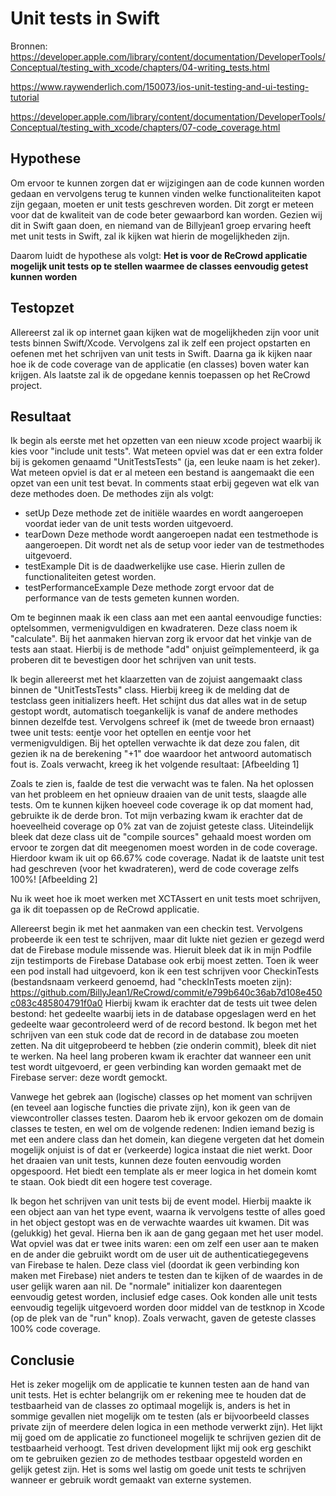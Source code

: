 # Unit tests in Swift
Bronnen: 
https://developer.apple.com/library/content/documentation/DeveloperTools/Conceptual/testing_with_xcode/chapters/04-writing_tests.html

https://www.raywenderlich.com/150073/ios-unit-testing-and-ui-testing-tutorial

https://developer.apple.com/library/content/documentation/DeveloperTools/Conceptual/testing_with_xcode/chapters/07-code_coverage.html

## Hypothese
Om ervoor te kunnen zorgen dat er wijzigingen aan de code kunnen worden gedaan en vervolgens terug te kunnen vinden welke functionaliteiten kapot zijn gegaan, moeten er unit tests geschreven worden. Dit zorgt er meteen voor dat de kwaliteit van de code beter gewaarbord kan worden. Gezien wij dit in Swift gaan doen, en niemand van de Billyjean1 groep ervaring heeft met unit tests in Swift, zal ik kijken wat hierin de mogelijkheden zijn.

Daarom luidt de hypothese als volgt:
**Het is voor de ReCrowd applicatie mogelijk unit tests op te stellen waarmee de classes eenvoudig getest kunnen worden**

## Testopzet
Allereerst zal ik op internet gaan kijken wat de mogelijkheden zijn voor unit tests binnen Swift/Xcode. Vervolgens zal ik zelf een project opstarten en oefenen met het schrijven van unit tests in Swift. Daarna ga ik kijken naar hoe ik de code coverage van de applicatie (en classes) boven water kan krijgen. Als laatste zal ik de opgedane kennis toepassen op het ReCrowd project.


## Resultaat
Ik begin als eerste met het opzetten van een nieuw xcode project waarbij ik kies voor "include unit tests". Wat meteen opviel was dat er een extra folder bij is gekomen genaamd "UnitTestsTests" (ja, een leuke naam is het zeker). Wat meteen opviel is dat er al meteen een bestand is aangemaakt die een opzet van een unit test bevat. In comments staat erbij gegeven wat elk van deze methodes doen. De methodes zijn als volgt: 
* setUp
Deze methode zet de initiële waardes en wordt aangeroepen voordat ieder van de unit tests worden uitgevoerd. 
* tearDown
Deze methode wordt aangeroepen nadat een testmethode is aangeroepen. Dit wordt net als de setup voor ieder van de testmethodes uitgevoerd.
* testExample
Dit is de daadwerkelijke use case. Hierin zullen de functionaliteiten getest worden.
* testPerformanceExample
Deze methode zorgt ervoor dat de performance van de tests gemeten kunnen worden. 

Om te beginnen maak ik een class aan met een aantal eenvoudige functies: optelsommen, vermenigvuldigen en kwadrateren. Deze class noem ik "calculate". Bij het aanmaken hiervan zorg ik ervoor dat het vinkje van de tests aan staat. Hierbij is de methode "add" onjuist geïmplementeerd, ik ga proberen dit te bevestigen door het schrijven van unit tests.

Ik begin allereerst met het klaarzetten van de zojuist aangemaakt class binnen de "UnitTestsTests" class. Hierbij kreeg ik de melding dat de testclass geen initializers heeft. Het schijnt dus dat alles wat in de setup gestopt wordt, automatisch toegankelijk is vanaf de andere methodes binnen dezelfde test. Vervolgens schreef ik (met de tweede bron ernaast) twee unit tests: eentje voor het optellen en eentje voor het vermenigvuldigen. Bij het optellen verwachte ik dat deze zou falen, dit gezien ik na de berekening "+1" doe waardoor het antwoord automatisch fout is. Zoals verwacht, kreeg ik het volgende resultaat:
[Afbeelding 1]

Zoals te zien is, faalde de test die verwacht was te falen. Na het oplossen van het probleem en het opnieuw draaien van de unit tests, slaagde alle tests.
Om te kunnen kijken hoeveel code coverage ik op dat moment had, gebruikte ik de derde bron. Tot mijn verbazing kwam ik erachter dat de hoeveelheid coverage op 0% zat van de zojuist geteste class. Uiteindelijk bleek dat deze class uit de "compile sources" gehaald moest worden om ervoor te zorgen dat dit meegenomen moest worden in de code coverage. Hierdoor kwam ik uit op 66.67% code coverage. Nadat ik de laatste unit test had geschreven (voor het kwadrateren), werd de code coverage zelfs 100%!
[Afbeelding 2]

Nu ik weet hoe ik moet werken met XCTAssert en unit tests moet schrijven, ga ik dit toepassen op de ReCrowd applicatie. 

Allereerst begin ik met het aanmaken van een checkin test. Vervolgens probeerde ik een test te schrijven, maar dit lukte niet gezien er gezegd werd dat de Firebase module missende was. Hieruit bleek dat ik in mijn Podfile zijn testimports de Firebase Database ook erbij moest zetten. Toen ik weer een pod install had uitgevoerd, kon ik een test schrijven voor CheckinTests (bestandsnaam verkeerd genoemd, had "checkInTests moeten zijn): https://github.com/BillyJean1/ReCrowd/commit/e799b640c36ab7d108e450c083c485804791f0a0
Hierbij kwam ik erachter dat de tests uit twee delen bestond: het gedeelte waarbij iets in de database opgeslagen werd en het gedeelte waar gecontroleerd werd of de record bestond. Ik begon met het schrijven van een stuk code dat de record in de database zou moeten zetten. Na dit uitgeprobeerd te hebben (zie onderin commit), bleek dit niet te werken. Na heel lang proberen kwam ik erachter dat wanneer een unit test wordt uitgevoerd, er geen verbinding kan worden gemaakt met de Firebase server: deze wordt gemockt.

Vanwege het gebrek aan (logische) classes op het moment van schrijven (en teveel aan logische functies die private zijn), kon ik geen van de viewcontroller classes testen. Daarom heb ik ervoor gekozen om de domain classes te testen, en wel om de volgende redenen:
Indien iemand bezig is met een andere class dan het domein, kan diegene vergeten dat het domein mogelijk onjuist is of dat er (verkeerde) logica instaat die niet werkt. Door het draaien van unit tests, kunnen deze fouten eenvoudig worden opgespoord.
Het biedt een template als er meer logica in het domein komt te staan. Ook biedt dit een hogere test coverage.

Ik begon het schrijven van unit tests bij de event model. Hierbij maakte ik een object aan van het type event, waarna ik vervolgens testte of alles goed in het object gestopt was en de verwachte waardes uit kwamen. Dit was (gelukkig) het geval. Hierna ben ik aan de gang gegaan met het user model. Wat opviel was dat er twee inits waren: een om zelf een user aan te maken en de ander die gebruikt wordt om de user uit de authenticatiegegevens van Firebase te halen. Deze class viel (doordat ik geen verbinding kon maken met Firebase) niet anders te testen dan te kijken of de waardes in de user gelijk waren aan nil. De "normale" initializer kon daarentegen eenvoudig getest worden, inclusief edge cases. Ook konden alle unit tests eenvoudig tegelijk uitgevoerd worden door middel van de testknop in Xcode (op de plek van de "run" knop). Zoals verwacht, gaven de geteste classes 100% code coverage.


## Conclusie
Het is zeker mogelijk om de applicatie te kunnen testen aan de hand van unit tests. Het is echter belangrijk om er rekening mee te houden dat de testbaarheid van de classes zo optimaal mogelijk is, anders is het in sommige gevallen niet mogelijk om te testen (als er bijvoorbeeld classes private zijn of meerdere delen logica in een methode verwerkt zijn). Het lijkt mij goed om de applicatie zo functioneel mogelijk te schrijven gezien dit de testbaarheid verhoogt. Test driven development lijkt mij ook erg geschikt om te gebruiken gezien zo de methodes testbaar opgesteld worden en gelijk getest zijn. Het is soms wel lastig om goede unit tests te schrijven wanneer er gebruik wordt gemaakt van externe systemen.